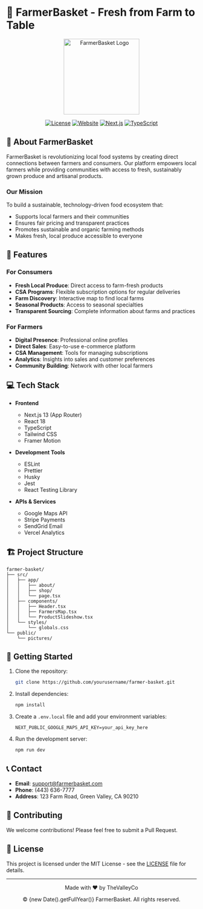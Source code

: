 # 🌱 FarmerBasket - Fresh from Farm to Table

<div align="center">
  <img src="/pictures/farm.jpg" alt="FarmerBasket Logo" width="200"/>
  
  [![License](https://img.shields.io/badge/license-MIT-green.svg)](LICENSE)
  [![Website](https://img.shields.io/badge/website-farmerbasket.com-green)](https://farmerbasket.com)
  [![Next.js](https://img.shields.io/badge/Next.js-13.4-black)](https://nextjs.org/)
  [![TypeScript](https://img.shields.io/badge/TypeScript-5.0-blue)](https://www.typescriptlang.org/)
</div>

## 🌟 About FarmerBasket

FarmerBasket is revolutionizing local food systems by creating direct connections between farmers and consumers. Our platform empowers local farmers while providing communities with access to fresh, sustainably grown produce and artisanal products.

### Our Mission

To build a sustainable, technology-driven food ecosystem that:
- Supports local farmers and their communities
- Ensures fair pricing and transparent practices
- Promotes sustainable and organic farming methods
- Makes fresh, local produce accessible to everyone

## 🚀 Features

### For Consumers
- **Fresh Local Produce**: Direct access to farm-fresh products
- **CSA Programs**: Flexible subscription options for regular deliveries
- **Farm Discovery**: Interactive map to find local farms
- **Seasonal Products**: Access to seasonal specialties
- **Transparent Sourcing**: Complete information about farms and practices

### For Farmers
- **Digital Presence**: Professional online profiles
- **Direct Sales**: Easy-to-use e-commerce platform
- **CSA Management**: Tools for managing subscriptions
- **Analytics**: Insights into sales and customer preferences
- **Community Building**: Network with other local farmers

## 💻 Tech Stack

- **Frontend**
  - Next.js 13 (App Router)
  - React 18
  - TypeScript
  - Tailwind CSS
  - Framer Motion

- **Development Tools**
  - ESLint
  - Prettier
  - Husky
  - Jest
  - React Testing Library

- **APIs & Services**
  - Google Maps API
  - Stripe Payments
  - SendGrid Email
  - Vercel Analytics

## 🏗️ Project Structure

```
farmer-basket/
├── src/
│   ├── app/
│   │   ├── about/
│   │   ├── shop/
│   │   └── page.tsx
│   ├── components/
│   │   ├── Header.tsx
│   │   ├── FarmersMap.tsx
│   │   └── ProductSlideshow.tsx
│   └── styles/
│       └── globals.css
└── public/
    └── pictures/
```

## 🚀 Getting Started

1. Clone the repository:
   ```bash
   git clone https://github.com/yourusername/farmer-basket.git
   ```

2. Install dependencies:
   ```bash
   npm install
   ```

3. Create a `.env.local` file and add your environment variables:
   ```
   NEXT_PUBLIC_GOOGLE_MAPS_API_KEY=your_api_key_here
   ```

4. Run the development server:
   ```bash
   npm run dev
   ```

## 📞 Contact

- **Email**: support@farmerbasket.com
- **Phone**: (443) 636-7777
- **Address**: 123 Farm Road, Green Valley, CA 90210

## 🤝 Contributing

We welcome contributions! Please feel free to submit a Pull Request.

## 📄 License

This project is licensed under the MIT License - see the [LICENSE](LICENSE) file for details.

---

<div align="center">
  <p>Made with ❤️ by TheValleyCo</p>
  <p>© {new Date().getFullYear()} FarmerBasket. All rights reserved.</p>
</div>
